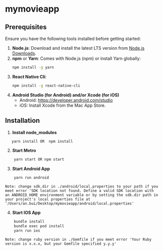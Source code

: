 # mymovieapp
## Prerequisites

Ensure you have the following tools installed before getting started:

1. **Node.js**: Download and install the latest LTS version from [Node.js Downloads](https://nodejs.org/).
2. **npm** or **Yarn**: Comes with Node.js (npm) or install Yarn globally:
   ```bash
   npm install -g yarn
3. **React Native Cli**: 
   ```bash
   npm install -g react-native-cli
4. **Android Studio (for Android) and/or Xcode (for iOS)**
    - Android: https://developer.android.com/studio
    - iOS: Install Xcode from the Mac App Store.
## Installation
1. **Install node_modules**
 ```bash
    yarn install OR  npm install
```
2. **Start Metro**
```bash
    yarn start OR npm start
```
3. **Start Android App**
```bash
    yarn run android 
```
 
    Note: change sdk.dir in ./android/local.properties to your path if you meet error 'SDK location not found. Define a valid SDK location with an ANDROID_HOME environment variable or by setting the sdk.dir path in your project's local properties file at '/Users/an.bui/Desktop/mymovieapp/android/local.properties'
 
4. **Start IOS App**
```bash
    bundle install
    bundle exec pod install
    yarn run ios
```
    Note: change ruby version in ./Gemfile if you meet error 'Your Ruby version is x.x.x, but your Gemfile specified y.y.y'